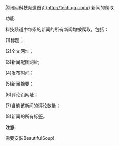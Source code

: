 腾讯网科技频道首页(http://tech.qq.com/) 新闻的爬取


<p>功能:</p>
<p>科技频道中每条的新闻的所有新闻均被爬取，包括：</p>
  <p>   (1)标题；</p>
  <p>   (2)全文网址；</p>
  <p>   (3)新闻配图网址;</p>
  <p>   (4)发布时间；</p>
  <p>   (5)新闻摘要；</p>
  <p>   (6)评论页网址；</p>
  <p>   (7)当前该新闻的评论数量；</p>
  <p>   (8)新闻的所有标签。</p>
  
  
  
<p><strong>注意:</strong></p>
需要安装BeautifulSoup!

